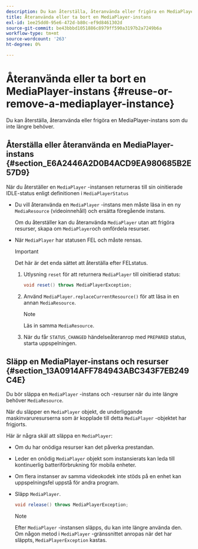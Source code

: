 ```yaml
---
description: Du kan återställa, återanvända eller frigöra en MediaPlayer-instans som du inte längre behöver.
title: Återanvända eller ta bort en MediaPlayer-instans
exl-id: 1ee25dd0-95e6-472d-b80c-ef9d8461302d
source-git-commit: be43bbbd1051886c8979ff590a3197b2a7249b6a
workflow-type: tm+mt
source-wordcount: '263'
ht-degree: 0%

---
```


# Återanvända eller ta bort en MediaPlayer-instans {#reuse-or-remove-a-mediaplayer-instance}

Du kan återställa, återanvända eller frigöra en MediaPlayer-instans som du inte längre behöver.

## Återställa eller återanvända en MediaPlayer-instans {#section_E6A2446A2D0B4ACD9EA980685B2E57D9}

När du återställer en `MediaPlayer` -instansen returneras till sin oinitierade IDLE-status enligt definitionen i `MediaPlayerStatus`

* Du vill återanvända en `MediaPlayer` -instans men måste läsa in en ny `MediaResource` (videoinnehåll) och ersätta föregående instans.

   Om du återställer kan du återanvända `MediaPlayer` utan att frigöra resurser, skapa om `MediaPlayer`och omfördela resurser.

* När `MediaPlayer` har statusen FEL och måste rensas.

   >[!IMPORTANT]
   >
   >Det här är det enda sättet att återställa efter FELstatus.

   1. Utlysning `reset` för att returnera `MediaPlayer` till oinitierad status:

      ```java
      void reset() throws MediaPlayerException; 
      ```

   1. Använd `MediaPlayer.replaceCurrentResource()` för att läsa in en annan `MediaResource`.

      >[!NOTE]
      >
      >Läs in samma `MediaResource`.

   1. När du får `STATUS_CHANGED` händelseåteranrop med `PREPARED` status, starta uppspelningen.

## Släpp en MediaPlayer-instans och resurser {#section_13A0914AFF784943ABC343F7EB249C4E}

Du bör släppa en `MediaPlayer` -instans och -resurser när du inte längre behöver `MediaResource`.

När du släpper en `MediaPlayer` objekt, de underliggande maskinvaruresurserna som är kopplade till detta `MediaPlayer` -objektet har frigjorts.

Här är några skäl att släppa en `MediaPlayer`:

* Om du har onödiga resurser kan det påverka prestandan.
* Leder en onödig `MediaPlayer` objekt som instansierats kan leda till kontinuerlig batteriförbrukning för mobila enheter.
* Om flera instanser av samma videokodek inte stöds på en enhet kan uppspelningsfel uppstå för andra program.

* Släpp `MediaPlayer`.

   ```java
   void release() throws MediaPlayerException;
   ```

   >[!NOTE]
   >
   >Efter `MediaPlayer` -instansen släpps, du kan inte längre använda den. Om någon metod i `MediaPlayer` -gränssnittet anropas när det har släppts, `MediaPlayerException` kastas.
